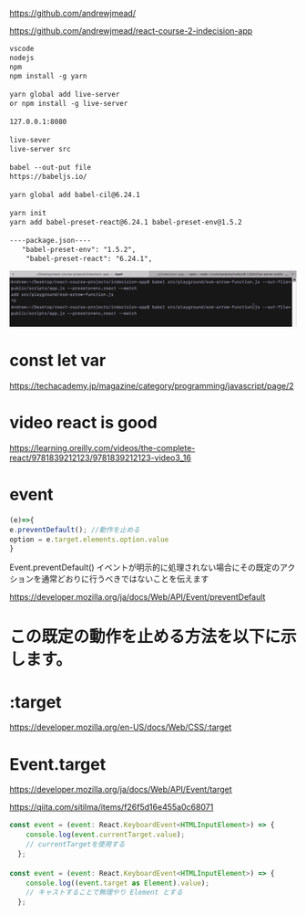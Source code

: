 https://github.com/andrewjmead/

https://github.com/andrewjmead/react-course-2-indecision-app

```
vscode
nodejs
npm
npm install -g yarn

yarn global add live-server 
or npm install -g live-server 

127.0.0.1:8080

live-sever
live-server src

babel --out-put file
https://babeljs.io/

yarn global add babel-cil@6.24.1

yarn init
yarn add babel-preset-react@6.24.1 babel-preset-env@1.5.2

----package.json----
   "babel-preset-env": "1.5.2",
    "babel-preset-react": "6.24.1",

```
![bable](https://github.com/hiro-9999/blog/blob/master/DevOps/Full%20Stack/React/study/%E3%82%B9%E3%82%AF%E3%83%AA%E3%83%BC%E3%83%B3%E3%82%B7%E3%83%A7%E3%83%83%E3%83%88%202020-12-25%2022.45.38.png)

# const let var
https://techacademy.jp/magazine/category/programming/javascript/page/2

# video react is good
https://learning.oreilly.com/videos/the-complete-react/9781839212123/9781839212123-video3_16


# event 
```js
(e)=>{
e.preventDefault(); //動作を止める
option = e.target.elements.option.value
}
```
Event.preventDefault()
イベントが明示的に処理されない場合にその既定のアクションを通常どおりに行うべきではないことを伝えます

https://developer.mozilla.org/ja/docs/Web/API/Event/preventDefault
# この既定の動作を止める方法を以下に示します。


# :target
https://developer.mozilla.org/en-US/docs/Web/CSS/:target


# Event.target
https://developer.mozilla.org/ja/docs/Web/API/Event/target


https://qiita.com/sitilma/items/f26f5d16e455a0c68071
```js
const event = (event: React.KeyboardEvent<HTMLInputElement>) => {
    console.log(event.currentTarget.value); 
    // currentTargetを使用する
  };
  
const event = (event: React.KeyboardEvent<HTMLInputElement>) => {
    console.log((event.target as Element).value); 
    // キャストすることで無理やり Element とする
  };
  
  ```
